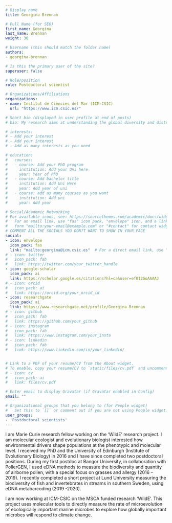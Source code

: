 ```yaml
---
# Display name
title: Georgina Brennan

# Full Name (for SEO)
first_name: Georgina
last_name: Brennan
weight: 30

# Username (this should match the folder name)
authors:
- georgina-brennan

# Is this the primary user of the site?
superuser: false

# Role/position
role: Postdoctoral scientist

# Organizations/Affiliations
organizations:
- name: Institut de Ciències del Mar (ICM-CSIC)
  url: "https://www.icm.csic.es/"

# Short bio (displayed in user profile at end of posts)
# bio: My research aims at understanding the global diversity and distribution of eukaryotic and prokaryotic microbes employing curated phylogenetic frameworks focusing on novel environmental taxa.

# interests:
# - Add your interest
# - Add your interest
# - Add as many interests as you need

# education:
#   courses:
#   - course: Add your PhD program
#     institution: Add your Uni here
#     year: Year of PhD
#   - course: Add bachelor title
#     institution: Add Uni Here
#     year: Add year of uni
#   - course: add as many courses as you want
#     institution: Add uni
#     year: Add year

# Social/Academic Networking
# For available icons, see: https://sourcethemes.com/academic/docs/widgets/#icons
#   For an email link, use "fas" icon pack, "envelope" icon, and a link in the
#   form "mailto:your-email@example.com" or "#contact" for contact widget.
# COMMENT ALL THE SOCIALS YOU DON?T WANT TO SHOW IN YOUR PAGE
social:
- icon: envelope
  icon_pack: fas
  link: "mailto:georgina@icm.csic.es"  # For a direct email link, use "mailto:test@example.org".
# - icon: twitter
#   icon_pack: fab
#   link: https://twitter.com/your_twitter_handle
- icon: google-scholar
  icon_pack: ai
  link: https://scholar.google.es/citations?hl=ca&user=ef0I2GoAAAAJ
# - icon: orcid
#   icon_pack: ai
#   link: https://orcid.org/your_orcid_id
- icon: researchgate
  icon_pack: ai
  link: https://www.researchgate.net/profile/Georgina_Brennan
# - icon: github
#   icon_pack: fab
#   link: https://github.com/your_github
# - icon: instagram
#   icon_pack: fab
#   link: https://www.instagram.com/your_insta
# - icon: linkedin
#   icon_pack: fab
#   link: https://www.linkedin.com/in/your_linkedin/


# Link to a PDF of your resume/CV from the About widget.
# To enable, copy your resume/CV to `static/files/cv.pdf` and uncomment the lines below.
# - icon: cv
#   icon_pack: ai
#   link: files/cv.pdf

# Enter email to display Gravatar (if Gravatar enabled in Config)
email: ""

# Organizational groups that you belong to (for People widget)
#   Set this to `[]` or comment out if you are not using People widget.
user_groups:
- 'Postdoctoral scientists'
---
```



I am Marie Curie research fellow working on the ‘WildE’ research project. I am molecular ecologist and evolutionary biologist interested how environmental drivers shape populations at the phenotypic and molecular level. I received my PhD and the University of Edinburgh (Institute of Evolutionary Biology) in 2016 and I have since completed two postdoctoral positions. During my first postdoc at Bangor University, in collaboration with  PollerGEN, I used eDNA methods to measure the biodiversity and quantity of airborne pollen, with a special focus on grasses and allergy (2016 – 2019). I recently completed a short project at Lund University measuring the biodiversity of fish and invertebrates in streams in southern Sweden, using eDNA metabarcoding (2019 -2020).

I am now working at ICM-CSIC on the MSCA funded research ‘WildE’. This project uses molecular tools to directly measure the rate of microevolution of ecologically important marine microbes to explore how globally important microbes will respond to climate change.

